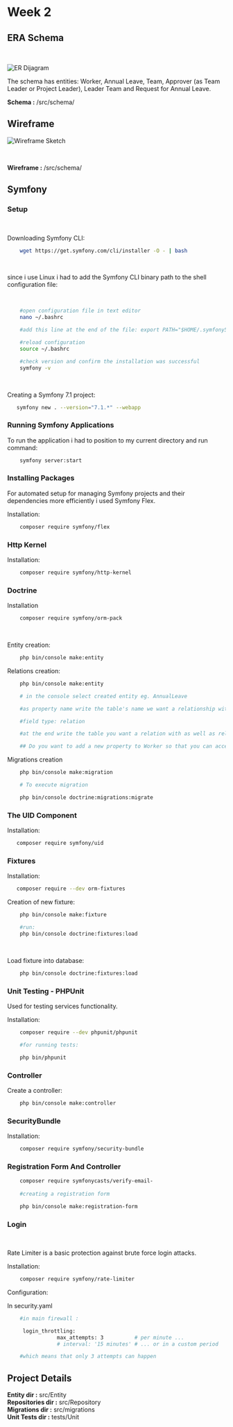# Week 2

## ERA Schema

<br>

![ER Dijagram](schemas/AnnualLeaveSchema.drawio.png)
<br>

The schema has entities: Worker, Annual Leave, Team, Approver (as Team Leader or Project Leader), Leader Team and Request for Annual Leave. <br>

**Schema :** /src/schema/

## Wireframe

![Wireframe Sketch](schemas/wireframe-project-template%202%20sketches%20(Community).jpg) 

<br>

**Wireframe :** /src/schema/

## Symfony

### Setup

<br>

Downloading Symfony CLI:
<br>

```bash
    wget https://get.symfony.com/cli/installer -O - | bash
```
<br>

since i use Linux i had to add the Symfony CLI binary path to the shell configuration file:

<br>

```bash
    #open configuration file in text editor
    nano ~/.bashrc

    #add this line at the end of the file: export PATH="$HOME/.symfony5/bin:$PATH"

    #reload configuration
    source ~/.bashrc

    #check version and confirm the installation was successful
    symfony -v
```

<br>

Creating a Symfony 7.1 project:

```bash
   symfony new . --version="7.1.*" --webapp
```

### Running Symfony Applications

To run the application i had to position to my current directory and run command: <br>

```bash
    symfony server:start
```

### Installing Packages

For automated setup for managing Symfony projects and their dependencies more efficiently i used Symfony Flex. <br>

Installation: <br>

```bash
    composer require symfony/flex
```

### Http Kernel

Installation: <br>

```bash
    composer require symfony/http-kernel
```

### Doctrine

Installation <br>

```bash
    composer require symfony/orm-pack
```
<br>

Entity creation: <br>

```bash
    php bin/console make:entity
```

Relations creation: <br>

```bash
    php bin/console make:entity

    # in the console select created entity eg. AnnualLeave

    #as property name write the table's name we want a relationship with

    #field type: relation

    #at the end write the table you want a relation with as well as relation type

    ## Do you want to add a new property to Worker so that you can access/update AnnualLeave objects from it - e.g. $worker->getAnnualLeaves()? (yes/no) - yes    
```

Migrations creation <br>

```bash
    php bin/console make:migration

    # To execute migration

    php bin/console doctrine:migrations:migrate
```

### The UID Component

Installation: <br>

```bash
   composer require symfony/uid
```

### Fixtures

Installation: <br>

```bash
   composer require --dev orm-fixtures
```

Creation of new fixture: <br>

```bash
    php bin/console make:fixture

    #run:
    php bin/console doctrine:fixtures:load

```

<br>

Load fixture into database:
<br>

```bash
    php bin/console doctrine:fixtures:load
```

### Unit Testing - PHPUnit

Used for testing services functionality.

Installation: <br>

```bash
    composer require --dev phpunit/phpunit

    #for running tests:

    php bin/phpunit
```

### Controller <br>

Create a controller: <br>

```bash
    php bin/console make:controller
```

### SecurityBundle

Installation: <br>

```bash
    composer require symfony/security-bundle
```

### Registration Form And Controller

```bash
    composer require symfonycasts/verify-email-
    
    #creating a registration form

    php bin/console make:registration-form
```

### Login

<br>

Rate Limiter is a basic protection against brute force login attacks.

Installation: <br>

```bash
    composer require symfony/rate-limiter
```

Configuration: <br>

In security.yaml

```bash
    #in main firewall :

     login_throttling:
                max_attempts: 3          # per minute ...
                # interval: '15 minutes' # ... or in a custom period

    #which means that only 3 attempts can happen
```

## Project Details

**Entity dir :** src/Entity <br>
**Repositories dir :** src/Repository <br>
**Migrations dir :** src/migrations <br>
**Unit Tests dir :** tests/Unit <br>